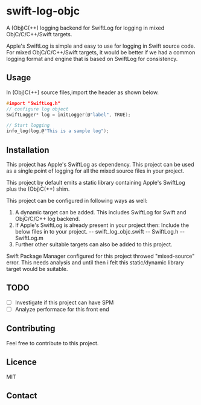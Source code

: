 # swift-log-objc

A (Obj)C(++) logging backend for SwiftLog for logging in mixed ObjC/C/C++/Swift targets.


 Apple's SwiftLog is simple and easy to use for logging in Swift source code. For mixed ObjC/C/C++/Swift targets, it would be better if we had a common logging format and engine that is based on SwiftLog for consistency.


 ## Usage

 In (Obj)C(++) source files,import the header as shown below.

 ```C
 #import "SwiftLog.h"
 // configure log object
 SwiftLogger* log = initLogger(@"label", TRUE);

 // Start logging
 info_log(log,@"This is a sample log");
 ```
 
 ## Installation
 
 This project has Apple's SwiftLog as dependency. This project can be used as a single point of logging for 
 all the mixed source files in your project.
 
 This project by default emits a static library containing Apple's SwiftLog plus the (Obj)C(++) shim.
 
 This project can be configured in following ways as well:
 1. A dynamic target can be added. This includes SwiftLog for Swift and ObjC/C/C++ log backend.
 2. If Apple's SwiftLog is already present in your project then:
    Include the below files in to your project.
      -- swift_log_objc.swift
      -- SwiftLog.h
      -- SwiftLog.m
 3. Further other suitable targets can also be added to this project.
 
 Swift Package Manager configured for this project throwed "mixed-source" error. This needs analysis and 
 until then i felt this static/dynamic library target would be suitable.
 
 ## TODO
 - [ ] Investigate if this project can have SPM
 - [ ] Analyze performace for this front end

## Contributing 
Feel free to contribute to this project.

## Licence
MIT

## Contact
[Nikhil]: https://twitter.com/nikhil38036647

 
